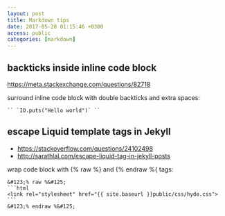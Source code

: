 ```yaml
---
layout: post
title: Markdown tips
date: 2017-05-28 01:15:46 +0300
access: public
categories: [markdown]
---
```


<!-- more -->

## backticks inside inline code block

<https://meta.stackexchange.com/questions/82718>

surround inline code block with double backticks and extra spaces:

    `` `IO.puts("Hello world")` ``

## escape Liquid template tags in Jekyll

- <https://stackoverflow.com/questions/24102498>
- <http://sarathlal.com/escape-liquid-tag-in-jekyll-posts>

wrap code block with &#123;% raw %&#125; and &#123;% endraw %&#123; tags:

    &#123;% raw %&#125;
    ```html
    <link rel="stylesheet" href="{{ site.baseurl }}public/css/hyde.css">
    ```
    &#123;% endraw %&#125;
